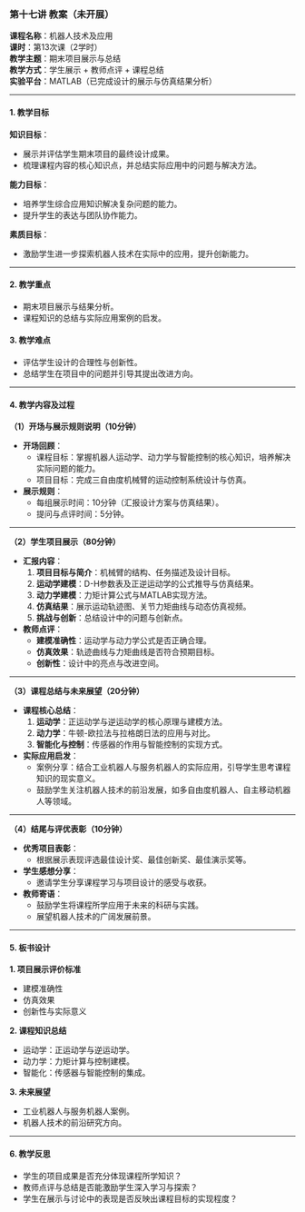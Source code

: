 ### **第十七讲 教案**（未开展）

**课程名称**：机器人技术及应用  
**课时**：第13次课（2学时）  
**教学主题**：期末项目展示与总结  
**教学方式**：学生展示 + 教师点评 + 课程总结  
**实验平台**：MATLAB（已完成设计的展示与仿真结果分析）

---

#### **1. 教学目标**

**知识目标**：

- 展示并评估学生期末项目的最终设计成果。
- 梳理课程内容的核心知识点，并总结实际应用中的问题与解决方法。

**能力目标**：

- 培养学生综合应用知识解决复杂问题的能力。
- 提升学生的表达与团队协作能力。

**素质目标**：

- 激励学生进一步探索机器人技术在实际中的应用，提升创新能力。

---

#### **2. 教学重点**

- 期末项目展示与结果分析。
- 课程知识的总结与实际应用案例的启发。

#### **3. 教学难点**

- 评估学生设计的合理性与创新性。
- 总结学生在项目中的问题并引导其提出改进方向。

---

#### **4. 教学内容及过程**

**（1）开场与展示规则说明（10分钟）**

- **开场回顾**：
    - 课程目标：掌握机器人运动学、动力学与智能控制的核心知识，培养解决实际问题的能力。
    - 项目目标：完成三自由度机械臂的运动控制系统设计与仿真。
- **展示规则**：
    - 每组展示时间：10分钟（汇报设计方案与仿真结果）。
    - 提问与点评时间：5分钟。

---

**（2）学生项目展示（80分钟）**

- **汇报内容**：
    1. **项目目标与简介**：机械臂的结构、任务描述及设计目标。
    2. **运动学建模**：D-H参数表及正逆运动学的公式推导与仿真结果。
    3. **动力学建模**：力矩计算公式与MATLAB实现方法。
    4. **仿真结果**：展示运动轨迹图、关节力矩曲线与动态仿真视频。
    5. **挑战与创新**：总结设计中的问题与创新点。
- **教师点评**：
    - **建模准确性**：运动学与动力学公式是否正确合理。
    - **仿真效果**：轨迹曲线与力矩曲线是否符合预期目标。
    - **创新性**：设计中的亮点与改进空间。

---

**（3）课程总结与未来展望（20分钟）**

- **课程核心总结**：
    1. **运动学**：正运动学与逆运动学的核心原理与建模方法。
    2. **动力学**：牛顿-欧拉法与拉格朗日法的应用与对比。
    3. **智能化与控制**：传感器的作用与智能控制的实现方式。
- **实际应用启发**：
    - 案例分享：结合工业机器人与服务机器人的实际应用，引导学生思考课程知识的现实意义。
    - 鼓励学生关注机器人技术的前沿发展，如多自由度机器人、自主移动机器人等领域。

---

**（4）结尾与评优表彰（10分钟）**

- **优秀项目表彰**：
    - 根据展示表现评选最佳设计奖、最佳创新奖、最佳演示奖等。
- **学生感想分享**：
    - 邀请学生分享课程学习与项目设计的感受与收获。
- **教师寄语**：
    - 鼓励学生将课程所学应用于未来的科研与实践。
    - 展望机器人技术的广阔发展前景。

---

#### **5. 板书设计**

**1. 项目展示评价标准**

- 建模准确性
- 仿真效果
- 创新性与实际意义

**2. 课程知识总结**

- 运动学：正运动学与逆运动学。
- 动力学：力矩计算与控制建模。
- 智能化：传感器与智能控制的集成。

**3. 未来展望**

- 工业机器人与服务机器人案例。
- 机器人技术的前沿研究方向。

---

#### **6. 教学反思**

- 学生的项目成果是否充分体现课程所学知识？
- 教师点评与总结是否能激励学生深入学习与探索？
- 学生在展示与讨论中的表现是否反映出课程目标的实现程度？
